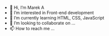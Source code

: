 - 👋 Hi, I’m Marek A
- 👀 I’m interested in Front-end development
- 🌱 I’m currently learning HTML, CSS, JavaScript
- 💞️ I’m looking to collaborate on ...
- 📫 How to reach me ...

<!---
Marek-A/Marek-A is a ✨ special ✨ repository because its `README.md` (this file) appears on your GitHub profile.
You can click the Preview link to take a look at your changes.
--->
